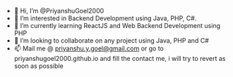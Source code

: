 - 👋 Hi, I’m @PriyanshuGoel2000
- 👀 I’m interested in Backend Development using Java, PHP, C#.
- 🌱 I’m currently learning ReactJS and Web Backend Development using PHP
- 💞️ I’m looking to collaborate on any project using Java, PHP and C# 
- 📫 Mail me @ priyanshu.y.goel@gmail.com or go to priyanshugoel2000.github.io and fill the contact me, i will try to revert as soon as possible

<!---
PriyanshuGoel2000/PriyanshuGoel2000 is a ✨ special ✨ repository because its `README.md` (this file) appears on your GitHub profile.
You can click the Preview link to take a look at your changes.
--->
